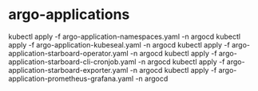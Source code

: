 # argo-applications
kubectl apply -f argo-application-namespaces.yaml -n argocd
kubectl apply -f argo-application-kubeseal.yaml -n argocd
kubectl apply -f argo-application-starboard-operator.yaml -n argocd
kubectl apply -f argo-application-starboard-cli-cronjob.yaml -n argocd
kubectl apply -f argo-application-starboard-exporter.yaml -n argocd
kubectl apply -f argo-application-prometheus-grafana.yaml -n argocd
